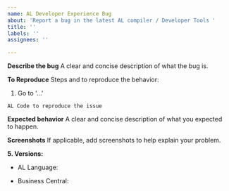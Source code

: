 ```yaml
---
name: AL Developer Experience Bug
about: 'Report a bug in the latest AL compiler / Developer Tools '
title: ''
labels: ''
assignees: ''

---
```


<!--
Please follow this template in order for our developers to investigate your issue efficiently.

Do not edit or remove the titles; e.g. "Descibe the bug".
-->

**Describe the bug**
A clear and concise description of what the bug is. 

**To Reproduce**
Steps and to reproduce the behavior:
1. Go to '...'

``` AL Code to reproduce the issue ```

**Expected behavior**
A clear and concise description of what you expected to happen.

**Screenshots**
If applicable, add screenshots to help explain your problem.

**5. Versions:**
<!-- Go to Visual Studio Code → Extensions panel → AL Language -->
 - AL Language: 
<!-- In the client search for: System Information -->
 - Business Central:
